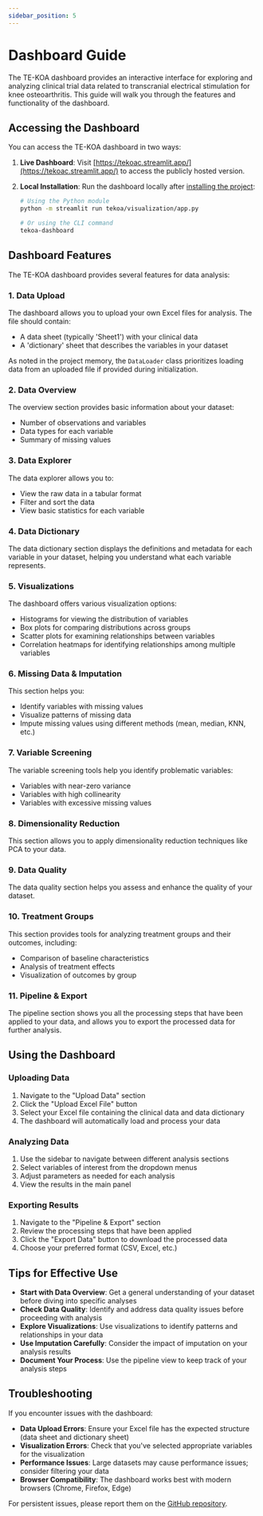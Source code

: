```yaml
---
sidebar_position: 5
---
```


# Dashboard Guide

The TE-KOA dashboard provides an interactive interface for exploring and analyzing clinical trial data related to transcranial electrical stimulation for knee osteoarthritis. This guide will walk you through the features and functionality of the dashboard.

## Accessing the Dashboard

You can access the TE-KOA dashboard in two ways:

1. **Live Dashboard**: Visit [https://tekoac.streamlit.app/](https://tekoac.streamlit.app/) to access the publicly hosted version.

2. **Local Installation**: Run the dashboard locally after [installing the project](installation):

   ```bash
   # Using the Python module
   python -m streamlit run tekoa/visualization/app.py

   # Or using the CLI command
   tekoa-dashboard
   ```

## Dashboard Features

The TE-KOA dashboard provides several features for data analysis:

### 1. Data Upload

The dashboard allows you to upload your own Excel files for analysis. The file should contain:

- A data sheet (typically 'Sheet1') with your clinical data
- A 'dictionary' sheet that describes the variables in your dataset

As noted in the project memory, the `DataLoader` class prioritizes loading data from an uploaded file if provided during initialization.

### 2. Data Overview

The overview section provides basic information about your dataset:

- Number of observations and variables
- Data types for each variable
- Summary of missing values

### 3. Data Explorer

The data explorer allows you to:

- View the raw data in a tabular format
- Filter and sort the data
- View basic statistics for each variable

### 4. Data Dictionary

The data dictionary section displays the definitions and metadata for each variable in your dataset, helping you understand what each variable represents.

### 5. Visualizations

The dashboard offers various visualization options:

- Histograms for viewing the distribution of variables
- Box plots for comparing distributions across groups
- Scatter plots for examining relationships between variables
- Correlation heatmaps for identifying relationships among multiple variables

### 6. Missing Data & Imputation

This section helps you:

- Identify variables with missing values
- Visualize patterns of missing data
- Impute missing values using different methods (mean, median, KNN, etc.)

### 7. Variable Screening

The variable screening tools help you identify problematic variables:

- Variables with near-zero variance
- Variables with high collinearity
- Variables with excessive missing values

### 8. Dimensionality Reduction

This section allows you to apply dimensionality reduction techniques like PCA to your data.

### 9. Data Quality

The data quality section helps you assess and enhance the quality of your dataset.

### 10. Treatment Groups

This section provides tools for analyzing treatment groups and their outcomes, including:

- Comparison of baseline characteristics
- Analysis of treatment effects
- Visualization of outcomes by group

### 11. Pipeline & Export

The pipeline section shows you all the processing steps that have been applied to your data, and allows you to export the processed data for further analysis.

## Using the Dashboard

### Uploading Data

1. Navigate to the "Upload Data" section
2. Click the "Upload Excel File" button
3. Select your Excel file containing the clinical data and data dictionary
4. The dashboard will automatically load and process your data

### Analyzing Data

1. Use the sidebar to navigate between different analysis sections
2. Select variables of interest from the dropdown menus
3. Adjust parameters as needed for each analysis
4. View the results in the main panel

### Exporting Results

1. Navigate to the "Pipeline & Export" section
2. Review the processing steps that have been applied
3. Click the "Export Data" button to download the processed data
4. Choose your preferred format (CSV, Excel, etc.)

## Tips for Effective Use

- **Start with Data Overview**: Get a general understanding of your dataset before diving into specific analyses
- **Check Data Quality**: Identify and address data quality issues before proceeding with analysis
- **Explore Visualizations**: Use visualizations to identify patterns and relationships in your data
- **Use Imputation Carefully**: Consider the impact of imputation on your analysis results
- **Document Your Process**: Use the pipeline view to keep track of your analysis steps

## Troubleshooting

If you encounter issues with the dashboard:

- **Data Upload Errors**: Ensure your Excel file has the expected structure (data sheet and dictionary sheet)
- **Visualization Errors**: Check that you've selected appropriate variables for the visualization
- **Performance Issues**: Large datasets may cause performance issues; consider filtering your data
- **Browser Compatibility**: The dashboard works best with modern browsers (Chrome, Firefox, Edge)

For persistent issues, please report them on the [GitHub repository](https://github.com/artinmajdi/tekoa/issues).
